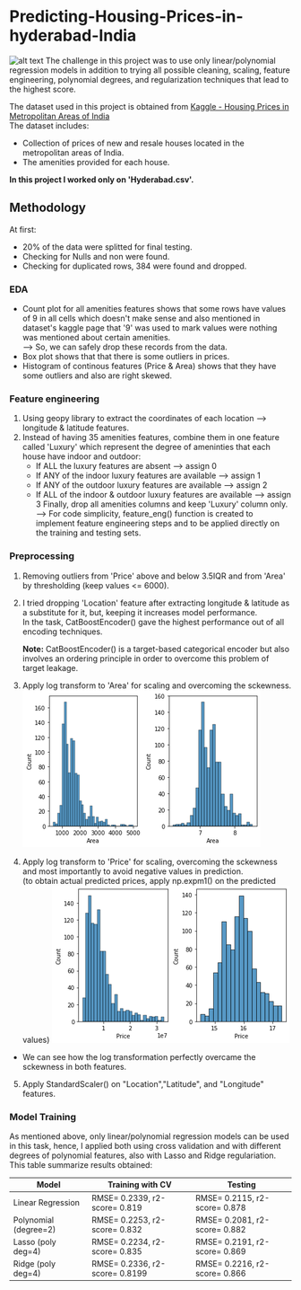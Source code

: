 # Predicting-Housing-Prices-in-hyderabad-India
![alt text](https://assets-news.housing.com/news/wp-content/uploads/2020/09/03140534/How-Hyderabad-became-the-best-performing-realty-market-amid-a-nationwide-slowdown-FB-1200x700-compressed.jpg)
The challenge in this project was to use only linear/polynomial regression models in addition to trying all possible cleaning, scaling, feature engineering, polynomial degrees, and regularization techniques that lead to the highest score.

The dataset used in this project is obtained from [Kaggle - Housing Prices in Metropolitan Areas of India](https://www.kaggle.com/ruchi798/housing-prices-in-metropolitan-areas-of-india)\
The dataset includes:
- Collection of prices of new and resale houses located in the metropolitan areas of India.
- The amenities provided for each house.

**In this project I worked only on 'Hyderabad.csv'.** 

## Methodology
At first:
- 20% of the data were splitted for final testing.
- Checking for Nulls and non were found.
- Checking for duplicated rows, 384 were found and dropped.

### EDA
* Count plot for all amenities features shows that some rows have values of 9 in all cells which doesn't make sense and also mentioned in dataset's kaggle page that '9' was used to mark values were nothing was mentioned about certain amenities.\
--> So, we can safely drop these records from the data.
* Box plot shows that that there is some outliers in prices.
* Histogram of continous features (Price & Area) shows that they have some outliers and also are right skewed.

### Feature engineering
1. Using geopy library to extract the coordinates of each location --> longitude & latitude features.
2. Instead of having 35 amenities features, combine them in one feature called 'Luxury' which represent the degree of ameninties that each house have indoor and outdoor:
    * If ALL the luxury features are absent --> assign 0
    * If ANY of the indoor luxury features are available --> assign 1
    * If ANY of the outdoor luxury features are available --> assign 2
    * If ALL of the indoor & outdoor luxury features are available --> assign 3
Finally, drop all amenities columns and keep 'Luxury' column only.
--> For code simplicity, feature_eng() function is created to implement feature engineering steps and to be applied directly on the training and testing sets.

### Preprocessing
1. Removing outliers from 'Price' above and below 3.5IQR and from 'Area' by thresholding (keep values <= 6000).

2. I tried dropping 'Location' feature after extracting longitude & latitude as a substitute for it, but, keeping it increases model performance.\
In the task, CatBoostEncoder() gave the highest performance out of all encoding techniques.

    **Note:** CatBoostEncoder() is a target-based categorical encoder but also involves an ordering principle in order to overcome this problem of target leakage.

3. Apply log transform to 'Area' for scaling and overcoming the sckewness.
![alt text](area_scaled.png "Title")

4. Apply log transform to 'Price' for scaling, overcoming the sckewness and most importantly to avoid negative values in prediction.\
(to obtain actual predicted prices, apply np.expm1() on the predicted values)
![alt text](price_scaled.png "Title")

- We can see how the log transformation perfectly overcame the sckewness in both features.

5. Apply StandardScaler() on "Location","Latitude", and "Longitude" features.

### Model Training
As mentioned above, only linear/polynomial regression models can be used in this task, hence, I applied both using cross validation and with different degrees of polynomial features, also with Lasso and Ridge regulariation.\
This table summarize results obtained:

|        Model   	    |  Training with CV	|  Testing	|
|----------------------	|------------------	|----------	|
|Linear Regression   	|RMSE= 0.2339, r2-score= 0.819|RMSE= 0.2115, r2-score= 0.878|
|Polynomial (degree=2)  |RMSE= 0.2253, r2-score= 0.832|RMSE= 0.2081, r2-score= 0.882|
|Lasso (poly deg=4)  	|RMSE= 0.2234, r2-score= 0.835|RMSE= 0.2191, r2-score= 0.869|
|Ridge (poly deg=4)    	|RMSE= 0.2336, r2-score= 0.8199|RMSE= 0.2216, r2-score= 0.866|
